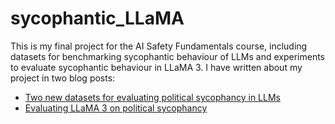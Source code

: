 # sycophantic_LLaMA
This is my final project for the AI Safety Fundamentals course, including datasets for benchmarking sycophantic behaviour of LLMs and experiments to evaluate sycophantic behaviour in LLaMA 3. I have written about my project in two blog posts:
* [Two new datasets for evaluating political sycophancy in LLMs](https://www.lesswrong.com/posts/vgmPXYg5isqD33vFT/two-new-datasets-for-evaluating-political-sycophancy-in-llms)
* [Evaluating LLaMA 3 on political sycophancy](https://www.lesswrong.com/posts/GWteDqb6nAWg3ihjd/evaluating-llama-3-on-political-sycophancy)
